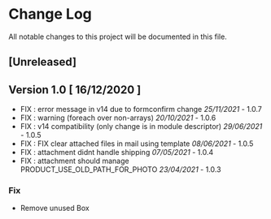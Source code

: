 # Change Log
All notable changes to this project will be documented in this file.

## [Unreleased]

## Version 1.0 [ 16/12/2020 ]
- FIX : error message in v14 due to formconfirm change *25/11/2021* - 1.0.7
- FIX : warning (foreach over non-arrays) *20/10/2021* - 1.0.6
- FIX : v14 compatibility (only change is in module descriptor) *29/06/2021* - 1.0.5
- FIX : FIX clear attached files in mail using template *08/06/2021* - 1.0.5
- FIX : attachment didnt handle shipping *07/05/2021* - 1.0.4
- FIX : attachment should manage PRODUCT_USE_OLD_PATH_FOR_PHOTO *23/04/2021* - 1.0.3


### Fix 

- Remove unused Box
